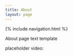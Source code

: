 ```yaml
---
title: About
layout: page
---
```



{% include navigation.html %} 



About page text template 

  

placeholder video:  


 <!-- <video width="320" height="240" controls="" preload="none">
  <source src="../images/walls1.webm" type="video/webm">

</video>
-->
